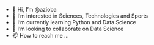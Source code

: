 - 👋 Hi, I’m @azioba
- 👀 I’m interested in Sciences, Technologies and Sports
- 🌱 I’m currently learning Python and Data Science
- 💞️ I’m looking to collaborate on Data Science
- 📫 How to reach me ...

<!---
azioba/azioba is a ✨ special ✨ repository because its `README.md` (this file) appears on your GitHub profile.
You can click the Preview link to take a look at your changes.
--->
